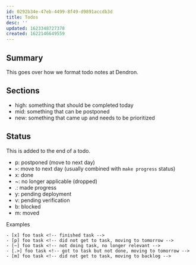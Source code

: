 ```yaml
---
id: 0292b34e-47eb-4499-8f49-d9891accdb3d
title: Todos
desc: ''
updated: 1623348727378
created: 1622146649559
---
```


## Summary

This goes over how we format todo notes at Dendron.

## Sections
- high: something that should be completed today
- mid: something that can be postponed
- new: something that came up and needs to be prioritized

## Status

This is added to the end of a todo. 


- p: postponed (move to next day)
- `>`: move to next day (usually combined with `make progress` status)
- x: done
- ~: no longer applicable (dropped)
- .: made progress
- y: pending deployment
- v: pending verification
- b: blocked
- m: moved 

Examples
```
- [x] foo task <!-- finished task -->
- [p] foo task <!-- did not get to task, moving to tomorrow -->
- [~] foo task <!-- not doing task, no longer relevant -->
- [.>] foo task <!-- got to task but not done, moving to tomorrow -->
- [m] foo task <!-- did not get to task, moving to backlog -->
```
